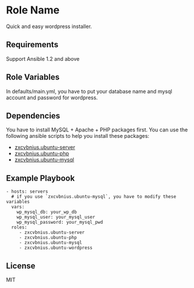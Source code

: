 Role Name
=========

Quick and easy wordpress installer.

Requirements
------------

Support Ansible 1.2 and above


Role Variables
--------------

In defaults/main.yml, you have to put your database name and mysql account and password for wordpress.

Dependencies
------------

You have to install MySQL + Apache + PHP packages first.
You can use the following ansible scripts to help you install these packages: 

 - [zxcvbnius.ubuntu-server](https://galaxy.ansible.com/zxcvbnius/ubuntu-server/)
 - [zxcvbnius.ubuntu-php](https://galaxy.ansible.com/zxcvbnius/ubuntu-php/)
 - [zxcvbnius.ubuntu-mysql](https://galaxy.ansible.com/zxcvbnius/ubuntu-mysql/)


Example Playbook
----------------

    - hosts: servers
	  # if you use `zxcvbnius.ubuntu-mysql`, you have to modify these variables
	  vars:
        wp_mysql_db: your_wp_db
        wp_mysql_user: your_mysql_user
        wp_mysql_password: your_mysql_pwd
      roles:
         - zxcvbnius.ubuntu-server
         - zxcvbnius.ubuntu-php
         - zxcvbnius.ubuntu-mysql
         - zxcvbnius.ubuntu-wordpress

License
-------

MIT
